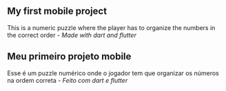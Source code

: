 My first mobile project
--
This is a numeric puzzle where the player has to organize the numbers in the correct order -
*Made with dart and flutter*

Meu primeiro projeto mobile
--
Esse é um puzzle numérico onde o jogador tem que organizar os números na ordem correta -
*Feito com dart e flutter*
